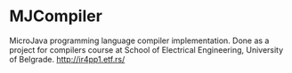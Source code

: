 # MJCompiler
MicroJava programming language compiler implementation. Done as a project for compilers course at School of Electrical Engineering, University of Belgrade. http://ir4pp1.etf.rs/
